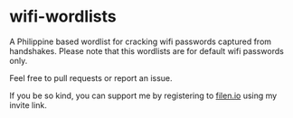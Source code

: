 # wifi-wordlists

A Philippine based wordlist for cracking wifi passwords captured from handshakes.
Please note that this wordlists are for default wifi passwords only.

Feel free to pull requests or report an issue.

If you be so kind, you can support me by registering to [filen.io](https://filen.io/r/a159b2e2c6b3cb7bf0e92eb43fe27bdd) using my invite link.
